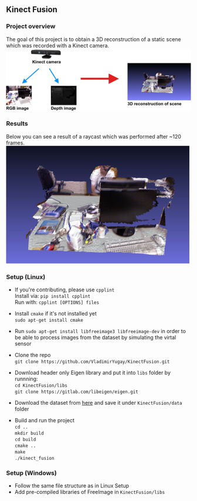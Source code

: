 ## Kinect Fusion

### Project overview

The goal of this project is to obtain a 3D reconstruction of a static scene which was recorded with a Kinect camera.
![here](readme_images/readme_image.jpg)

### Results

Below you can see a result of a raycast which was performed after ~120 frames.
![here](readme_images/raycasted_result2.png)

### Setup (Linux)

- If you're contributing, please use `cpplint`\
  Install via: `pip install cpplint`\
  Run with: `cpplint [OPTIONS] files`

- Install `cmake` if it's not installed yet\
  `sudo apt-get install cmake`

- Run `sudo apt-get install libfreeimage3 libfreeimage-dev` in order to be able to process images from the dataset by simulating the virtal sensor

- Clone the repo\
  `git clone https://github.com/VladimirYugay/KinectFusion.git`

- Download header only Eigen library and put it into `libs` folder by runnning:\
  `cd KinectFusion/libs`\
  `git clone https://gitlab.com/libeigen/eigen.git`

- Download the dataset from [here](/home/vladimir/university/3d_scanning_and_motion_capture/3DSaMC/data/exercise_1_data) and save it under `KinectFusion/data` folder

- Build and run the project \
  `cd ..`\
  `mkdir build`\
  `cd build`\
  `cmake ..`\
  `make`\
  `./kinect_fusion`

### Setup (Windows)

- Follow the same file structure as in Linux Setup
- Add pre-compiled libraries of FreeImage in `KinectFusion/libs`
